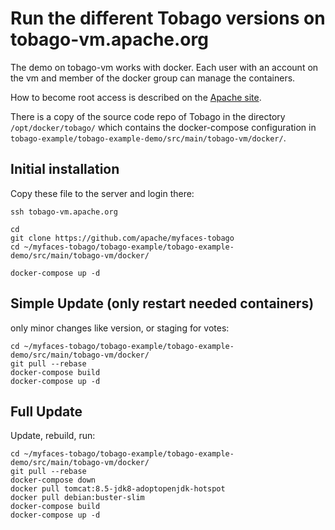 # Run the different Tobago versions on tobago-vm.apache.org 

The demo on tobago-vm works with docker. 
Each user with an account on the vm and 
member of the docker group can manage the containers.

How to become root access is described on the
[Apache site](https://reference.apache.org/committer/opie).

There is a copy of the source code repo of Tobago in the directory 
```/opt/docker/tobago/``` which contains the docker-compose configuration 
in ```tobago-example/tobago-example-demo/src/main/tobago-vm/docker/```.

## Initial installation

Copy these file to the server and login there:

```
ssh tobago-vm.apache.org

cd
git clone https://github.com/apache/myfaces-tobago
cd ~/myfaces-tobago/tobago-example/tobago-example-demo/src/main/tobago-vm/docker/

docker-compose up -d
```

## Simple Update (only restart needed containers)

only minor changes like version, or staging for votes: 

```
cd ~/myfaces-tobago/tobago-example/tobago-example-demo/src/main/tobago-vm/docker/
git pull --rebase
docker-compose build
docker-compose up -d
```

## Full Update

Update, rebuild, run: 

```
cd ~/myfaces-tobago/tobago-example/tobago-example-demo/src/main/tobago-vm/docker/
git pull --rebase
docker-compose down
docker pull tomcat:8.5-jdk8-adoptopenjdk-hotspot
docker pull debian:buster-slim
docker-compose build
docker-compose up -d
```
